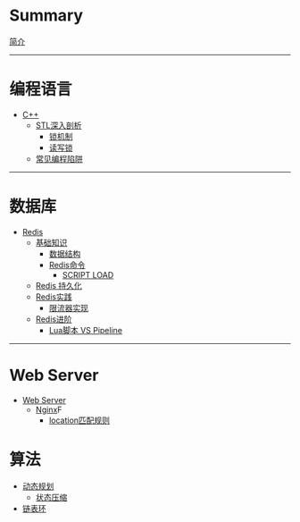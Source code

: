 # Summary

[简介](README.md)

---

# 编程语言

- [C++](language/c++/README.md)
  - [STL深入剖析](language/c++/stl/README.md)
    - [锁机制](language/c++/stl/lock/README.md)
    - [读写锁](language/c++/stl/lock/reader_writer_lock.md)
  - [常见编程陷阱](language/c++/trap.md)

---

<!-- # 操作系统

- [操作系统](os/README.md)
  - [android](os/android/README.md)
  - [linux](os/linux/Readme.md)
  - [open\_harmony](os/open_harmony/README.md)
    - [OpenHarmony主干编译指南](os/open_harmony/build.md)

--- -->

# 数据库
- [Redis](database/redis/README.md)
  - [基础知识](database/redis/basic/README.md)
    - [数据结构](database/redis/basic/data_structure.md)
    - [Redis命令](database/redis/basic/commands/README.md)
      - [SCRIPT LOAD](database/redis/basic/commands/script_load.md)
  - [Redis 持久化](database/redis/persistence.md)
  - [Redis实践](database/redis/action/README.md)
    - [限流器实现](database/redis/action/rate_limiter.md)
  - [Redis进阶](database/redis/advance/README.md)
    - [Lua脚本 VS Pipeline](database/redis/advance/lua_vs_pipeline.md)

---

# Web Server

- [Web Server](web-server/README.md)
  - [Nginx](web-server/nginx/README.md)F
    - [location匹配规则](web-server/nginx/location_matching.md)


# 算法
- [动态规划](algorithm/dp/README.md)
  - [状态压缩](algorithm/dp/practice/luogu_p1896.md)
- [链表环](algorithm/list_circle/README.md)